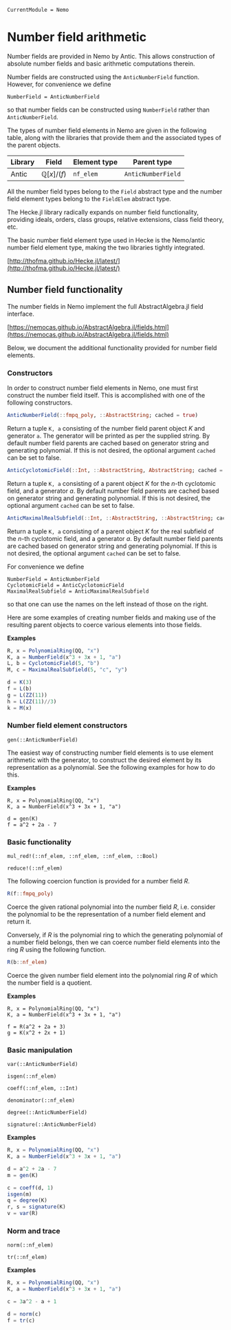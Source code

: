 ```@meta
CurrentModule = Nemo
```

# Number field arithmetic

Number fields are provided in Nemo by Antic. This allows construction of
absolute number fields and basic arithmetic computations therein.

Number fields are constructed using the `AnticNumberField` function. However,
for convenience we define

```
NumberField = AnticNumberField
```

so that number fields can be constructed using `NumberField` rather than
`AnticNumberField`. 

The types of number field elements in Nemo are given in the following table,
along with the libraries that provide them and the associated types of the
parent objects.

 Library | Field                          | Element type  | Parent type
---------|--------------------------------|---------------|---------------------
Antic    | $\mathbb{Q}[x]/(f)$            | `nf_elem`     | `AnticNumberField`

All the number field types belong to the `Field` abstract type and the number
field element types belong to the `FieldElem` abstract type.

The Hecke.jl library radically expands on number field functionality, providing
ideals, orders, class groups, relative extensions, class field theory, etc.

The basic number field element type used in Hecke is the Nemo/antic number field
element type, making the two libraries tightly integrated.

[http://thofma.github.io/Hecke.jl/latest/](http://thofma.github.io/Hecke.jl/latest/)

## Number field functionality

The number fields in Nemo implement the full AbstractAlgebra.jl field interface.

[https://nemocas.github.io/AbstractAlgebra.jl/fields.html](https://nemocas.github.io/AbstractAlgebra.jl/fields.html)

Below, we document the additional functionality provided for number field elements.

### Constructors

In order to construct number field elements in Nemo, one must first construct
the number field itself. This is accomplished with one of the following
constructors.

```julia
AnticNumberField(::fmpq_poly, ::AbstractString; cached = true)
```

Return a tuple `K, a` consisting of the number field parent object $K$ and generator
`a`. The generator will be printed as per the supplied string. By default number field
parents are cached based on generator string and generating polynomial. If this is
not desired, the optional argument `cached` can be set to false.

```julia
AnticCyclotomicField(::Int, ::AbstractString, AbstractString; cached = true)
```

Return a tuple `K, a` consisting of a parent object $K$ for the $n$-th cyclotomic
field, and a generator $a$. By default number field parents are cached based on
generator string and generating polynomial. If this is not desired, the optional
argument `cached` can be set to false.

```julia
AnticMaximalRealSubfield(::Int, ::AbstractString, ::AbstractString; cached = true)
```

Return a tuple `K, a` consisting of a parent object $K$ for the real subfield of the
$n$-th cyclotomic field, and a generator $a$. By default number field parents are
cached based on generator string and generating polynomial. If this is not desired, the
optional argument `cached` can be set to false.

For convenience we define

```
NumberField = AnticNumberField
CyclotomicField = AnticCyclotomicField
MaximalRealSubfield = AnticMaximalRealSubfield
```

so that one can use the names on the left instead of those on the right.

Here are some examples of creating number fields and making use of the
resulting parent objects to coerce various elements into those fields.

**Examples**

```julia
R, x = PolynomialRing(QQ, "x")
K, a = NumberField(x^3 + 3x + 1, "a")
L, b = CyclotomicField(5, "b")
M, c = MaximalRealSubfield(5, "c", "y")

d = K(3)
f = L(b)
g = L(ZZ(11))
h = L(ZZ(11)//3)
k = M(x)
```

### Number field element constructors

```@docs
gen(::AnticNumberField)
```

The easiest way of constructing number field elements is to use element
arithmetic with the generator, to construct the desired element by its
representation as a polynomial. See the following examples for how to do this.

**Examples**

```
R, x = PolynomialRing(QQ, "x")
K, a = NumberField(x^3 + 3x + 1, "a")

d = gen(K)
f = a^2 + 2a - 7
```

### Basic functionality

```@docs
mul_red!(::nf_elem, ::nf_elem, ::nf_elem, ::Bool)
```

```@docs
reduce!(::nf_elem)
```

The following coercion function is provided for a number field $R$.

```julia
R(f::fmpq_poly)
```

Coerce the given rational polynomial into the number field $R$, i.e. consider the
polynomial to be the representation of a number field element and return it.

Conversely, if $R$ is the polynomial ring to which the generating polynomial of a number
field belongs, then we can coerce number field elements into the ring $R$ using
the following function.

```julia
R(b::nf_elem)
```

Coerce the given number field element into the polynomial ring $R$ of which the
number field is a quotient.

**Examples**

```
R, x = PolynomialRing(QQ, "x")
K, a = NumberField(x^3 + 3x + 1, "a")

f = R(a^2 + 2a + 3)
g = K(x^2 + 2x + 1)
```

### Basic manipulation

```@docs
var(::AnticNumberField)
```

```@docs
isgen(::nf_elem)
```

```@docs
coeff(::nf_elem, ::Int)
```

```@docs
denominator(::nf_elem)
```

```@docs
degree(::AnticNumberField)
```

```@docs
signature(::AnticNumberField)
```

**Examples**

```julia
R, x = PolynomialRing(QQ, "x")
K, a = NumberField(x^3 + 3x + 1, "a")

d = a^2 + 2a - 7
m = gen(K)

c = coeff(d, 1)
isgen(m)
q = degree(K)
r, s = signature(K)
v = var(R)
```

### Norm and trace

```@docs
norm(::nf_elem)
```

```@docs
tr(::nf_elem)
```

**Examples**

```julia
R, x = PolynomialRing(QQ, "x")
K, a = NumberField(x^3 + 3x + 1, "a")

c = 3a^2 - a + 1

d = norm(c)
f = tr(c)
```
